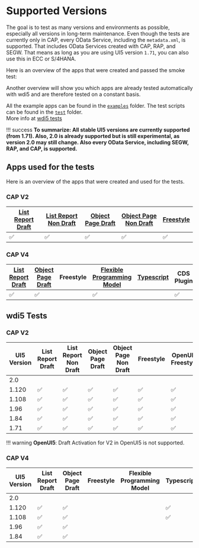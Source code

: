 # Supported Versions

The goal is to test as many versions and environments as possible, especially all versions in long-term maintenance. 
Even though the tests are currently only in CAP, every OData Service, including the `metadata.xml`, is supported. That includes OData Services created with CAP, RAP, and SEGW. That means as long as you are using UI5 version `1.71`, you can also use this in ECC or S/4HANA.

Here is an overview of the apps that were created and passed the smoke test:

Another overview will show you which apps are already tested automatically with wdi5 and are therefore tested on a constant basis.

All the example apps can be found in the [`examples`](https://github.com/spreadsheetimporter/ui5-cc-spreadsheetimporter/tree/main/examples/packages) folder. The test scripts can be found in the [`test`](https://github.com/spreadsheetimporter/ui5-cc-spreadsheetimporter/tree/main/examples/test) folder.  
More info at [wdi5 tests](./Development/wdi5.md)

!!! success 
    **To summarize: All stable UI5 versions are currently supported (from 1.71). Also, 2.0 is already supported but is still experimental, as version 2.0 may still change. Also every OData Service, including SEGW, RAP, and CAP, is supported.**

## Apps used for the tests

Here is an overview of the apps that were created and used for the tests.

### CAP V2

| [List Report Draft](https://github.com/spreadsheetimporter/ui5-cc-spreadsheetimporter/blob/main/examples/packages/ordersv2fe/webapp/ext/controller/ListReportExt.controller.js)  | [List Report Non Draft](https://github.com/spreadsheetimporter/ui5-cc-spreadsheetimporter/blob/main/examples/packages/ordersv2fenondraft/webapp/ext/controller/ListReportExt.controller.js)  | [Object Page Draft](https://github.com/spreadsheetimporter/ui5-cc-spreadsheetimporter/blob/main/examples/packages/ordersv2fe/webapp/ext/controller/ObjectPageExt.controller.js)  | [Object Page Non Draft](https://github.com/spreadsheetimporter/ui5-cc-spreadsheetimporter/blob/main/examples/packages/ordersv2fenondraft/webapp/ext/controller/ObjectPageExt.controller.js)  | [Freestyle](https://github.com/spreadsheetimporter/ui5-cc-spreadsheetimporter/blob/main/examples/packages/ordersv2freestylenondraft/webapp/controller/List.controller.js) |
|---|---|---|---|---|
| :white_check_mark: | :white_check_mark: | :white_check_mark: | :white_check_mark: | :white_check_mark: |

### CAP V4

| [List Report Draft](https://github.com/spreadsheetimporter/ui5-cc-spreadsheetimporter/blob/main/examples/packages/ordersv4fe/webapp/ext/ListReportExtController.js)  | [Object Page Draft](https://github.com/spreadsheetimporter/ui5-cc-spreadsheetimporter/blob/main/examples/packages/ordersv4fe/webapp/ext/ObjectPageExtController.js)  |  Freestyle | [Flexible Programming Model](https://github.com/spreadsheetimporter/ui5-cc-spreadsheetimporter/blob/main/examples/packages/ordersv4fpm/webapp/ext/main/Main.controller.js) | [Typescript](https://github.com/spreadsheetimporter/ui5-cc-spreadsheetimporter/blob/main/examples/packages/ordersv4fets/webapp/ext/ListReportExtController.ts) | CDS Plugin |
|---|---|---|---|---|---|
| :white_check_mark:   | :white_check_mark: |  |  :white_check_mark:  | |  :white_check_mark:  | |  :white_check_mark:  |

## wdi5 Tests

### CAP V2

| UI5 Version  | List Report Draft  | List Report Non Draft  | Object Page Draft  | Object Page Non Draft  | Freestyle | OpenUI5 Freestyle |
|---|---|---|---|---|---|---|
| 2.0  |    |   | |   |   |  |
| 1.120  | :white_check_mark:   |  :white_check_mark: | :white_check_mark: | :white_check_mark:  | :white_check_mark:  | :white_check_mark: |
| 1.108  | :white_check_mark:   |  :white_check_mark: | :white_check_mark: | :white_check_mark:  | :white_check_mark:  | :white_check_mark: |
| 1.96  | :white_check_mark:  |  :white_check_mark: |  :white_check_mark: | :white_check_mark:  |  :white_check_mark: | :white_check_mark: |
|  1.84 |  :white_check_mark: | :white_check_mark:  |  :white_check_mark: | :white_check_mark:  | :white_check_mark:  | :white_check_mark: |
|  1.71 | :white_check_mark:  |  :white_check_mark: |  :white_check_mark: | :white_check_mark: |  :white_check_mark: | :white_check_mark: |

!!! warning 
     **OpenUI5**: Draft Activation for V2 in OpenUI5 is not supported.

### CAP V4

| UI5 Version  | List Report Draft  | Object Page Draft  |  Freestyle | Flexible Programming Model | Typescript | CDS Plugin|
|---|---|---|---|---|---|---|
| 2.0 |    | |  |  |  |  |
| 1.120  |  :white_check_mark:  | :white_check_mark: |  |  |:white_check_mark:  |:white_check_mark:  |
| 1.108  |  :white_check_mark:  | :white_check_mark: |  |  |:white_check_mark:  |:white_check_mark:  |
| 1.96  | :white_check_mark:  | :white_check_mark:  |   |   |   |   |
|  1.84 |  :white_check_mark: | :white_check_mark:  |   |   |   |   |